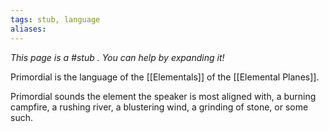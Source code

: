 ```yaml
---
tags: stub, language
aliases:
---
```


*This page is a #stub . You can help by expanding it!*

Primordial is the language of the [[Elementals]] of the [[Elemental Planes]].

Primordial sounds the element the speaker is most aligned with, a burning campfire, a rushing river, a blustering wind, a grinding of stone, or some such.